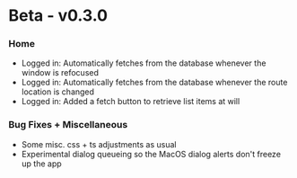 # Beta - v0.3.0

### Home

- Logged in: Automatically fetches from the database whenever the window is refocused
- Logged in: Automatically fetches from the database whenever the route location is changed
- Logged in: Added a fetch button to retrieve list items at will

### Bug Fixes + Miscellaneous

- Some misc. css + ts adjustments as usual
- Experimental dialog queueing so the MacOS dialog alerts don't freeze up the app
